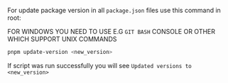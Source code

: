 For update package version in all ```package.json``` files use this command in root:

FOR WINDOWS YOU NEED TO USE E.G ```GIT BASH``` CONSOLE OR OTHER WHICH SUPPORT UNIX COMMANDS
```bash
pnpm update-version <new_version>
```

If script was run successfully you will see ```Updated versions to <new_version>```
